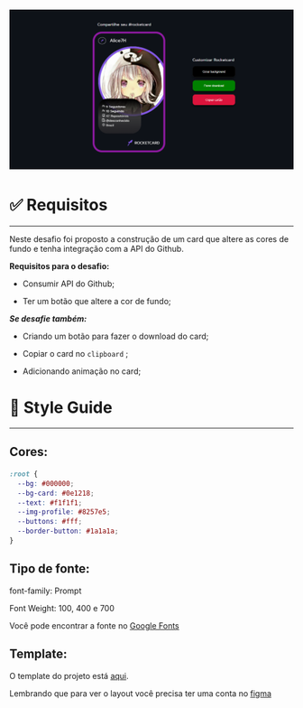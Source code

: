 <h1 align="center">
  <img alt="Capa" title="Capa" src="./assets/images/capa.png" />
</h1>

# ✅ **Requisitos**

---

Neste desafio foi proposto a construção de um card que altere as cores de fundo e tenha integração com a API do Github.

**Requisitos para o desafio:**

- Consumir API do Github;

- Ter um botão que altere a cor de fundo;

**_Se desafie também:_**

- Criando um botão para fazer o download do card;

- Copiar o card no `clipboard` ;

- Adicionando animação no card;

# 🎨 Style Guide

---

## **Cores:**

```css
:root {
  --bg: #000000;
  --bg-card: #0e1218;
  --text: #f1f1f1;
  --img-profile: #8257e5;
  --buttons: #fff;
  --border-button: #1a1a1a;
}
```

## **Tipo de fonte:**

font-family: Prompt

Font Weight: 100, 400 e 700

Você pode encontrar a fonte no [Google Fonts](https://fonts.google.com/)

## **Template:**

O template do projeto está [aqui](https://www.figma.com/file/xszb6WTlwCXWqE5jg4q2SO/DD-Rocketcard/duplicate).

Lembrando que para ver o layout você precisa ter uma conta no [figma](https://www.figma.com)
